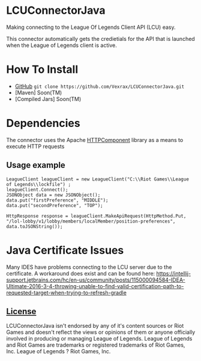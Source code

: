 # LCUConnectorJava
Making connecting to the League Of Legends Client API (LCU) easy.

This connector automatically gets the credietials for the API that is launched when the League of Legends client is active. 

# How To Install
- [GitHub](https://github.com/Vexrax/LCUConnectorJava) `git clone https://github.com/Vexrax/LCUConnectorJava.git`
- [Maven] Soon(TM)
- [Compiled Jars] Soon(TM)


# Dependencies 
The connector uses the Apache [HTTPComponent](https://hc.apache.org/httpcomponents-client-4.3.x/quickstart.html) library as a means to execute HTTP requests

## Usage example

```
LeagueClient leagueClient = new LeagueClient("C:\\Riot Games\\League of Legends\\lockfile") ;
leagueClient.Connect();
JSONObject data = new JSONObject();
data.put("firstPreference", "MIDDLE");
data.put("secondPreference", "TOP");

HttpResponse response = leagueClient.MakeApiRequest(HttpMethod.Put, "/lol-lobby/v1/lobby/members/localMember/position-preferences", data.toJSONString());
```

# Java Certificate Issues

Many IDES have problems connecting to the LCU server due to the certificate. A workaround does exist and can be found here:
https://intellij-support.jetbrains.com/hc/en-us/community/posts/115000094584-IDEA-Ultimate-2016-3-4-throwing-unable-to-find-valid-certification-path-to-requested-target-when-trying-to-refresh-gradle



## [License](LICENSE.txt)
LCUConnectorJava isn't endorsed by any of it's content sources or Riot Games and doesn't reflect the views or opinions of them or anyone officially involved in producing or managing League of Legends. League of Legends and Riot Games are trademarks or registered trademarks of Riot Games, Inc. League of Legends ? Riot Games, Inc.